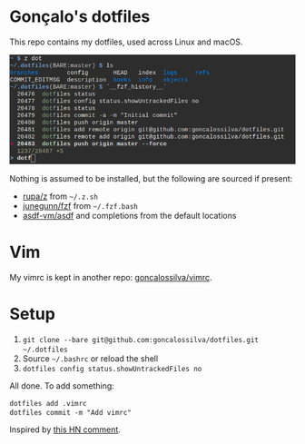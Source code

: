 # Gonçalo's dotfiles

This repo contains my dotfiles, used across Linux and macOS.

![Preview](preview.png)

Nothing is assumed to be installed, but the following are sourced if present:
* [rupa/z](https://github.com/rupa/z) from `~/.z.sh`
* [junegunn/fzf](https://github.com/junegunn/fzf) from `~/.fzf.bash`
* [asdf-vm/asdf](https://github.com/asdf-vm/asdf) and completions from the default locations

# Vim

My vimrc is kept in another repo: [goncalossilva/vimrc](https://github.com/goncalossilva/vimrc).

# Setup

1. `git clone --bare git@github.com:goncalossilva/dotfiles.git ~/.dotfiles`
2. Source `~/.bashrc` or reload the shell
3. `dotfiles config status.showUntrackedFiles no`

All done. To add something:

```
dotfiles add .vimrc
dotfiles commit -m "Add vimrc"
```

Inspired by [this HN comment](https://news.ycombinator.com/item?id=11071754).
